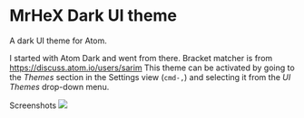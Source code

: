 # MrHeX Dark UI theme

A dark UI theme for Atom.

I started with Atom Dark and went from there.
Bracket matcher is from https://discuss.atom.io/users/sarim
This theme can be activated by going to
the _Themes_ section in the Settings view (`cmd-,`) and selecting it from the
_UI Themes_ drop-down menu.

Screenshots
![](http://i.imgur.com/uFmhMUQ.png)
